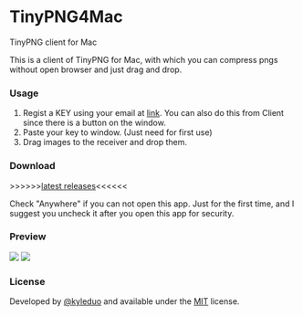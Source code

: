 # TinyPNG4Mac
TinyPNG client for Mac


This is a client of TinyPNG for Mac, with which you can compress pngs without open browser and just drag and drop.

### Usage

1. Regist a KEY using your email at [link](https://tinypng.com/developers/subscription). You can also do this from Client since there is a button on the window.
2. Paste your key to window. (Just need for first use)
3. Drag images to the receiver and drop them.

### Download

\>\>\>\>\>\>[latest releases](/releases/latest)\<\<\<\<\<\<

Check "Anywhere" if you can not open this app. Just for the first time, and I suggest you uncheck it after you open this app for security.

### Preview

![](https://github.com/kyleduo/TinyPNG4Mac/raw/master/preview/preview.png)
![](https://github.com/kyleduo/TinyPNG4Mac/raw/master/preview/tasks.png)

### License

Developed by [@kyleduo](https://github.com/kyleduo) and available under the [MIT](http://opensource.org/licenses/MIT) license.
